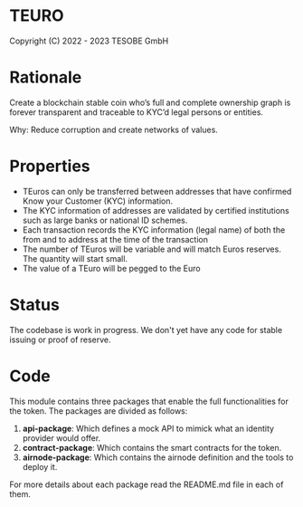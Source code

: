 # TEURO

Copyright (C) 2022 - 2023 TESOBE GmbH


# Rationale
Create a blockchain stable coin who’s full and complete ownership graph is forever transparent and traceable to KYC’d legal persons or entities.

Why: Reduce corruption and create networks of values.

# Properties

* TEuros can only be transferred between addresses that have confirmed Know your Customer (KYC) information.
* The KYC information of addresses are validated by certified institutions such as large banks or national ID schemes.
* Each transaction records the KYC information (legal name) of both the from and to address at the time of the transaction
* The number of TEuros will be variable and will match Euros reserves. The quantity will start small.
* The value of a TEuro will be pegged to the Euro

# Status

The codebase is work in progress. We don't yet have any code for stable issuing or proof of reserve.

# Code

This module contains three packages that enable the full functionalities for the token.
The packages are divided as follows:

1. **api-package**: Which defines a mock API to mimick what an identity provider would offer.
2. **contract-package**: Which contains the smart contracts for the token.
3. **airnode-package**: Which contains the airnode definition and the tools to deploy it.

For more details about each package read the README.md file in each of them.

